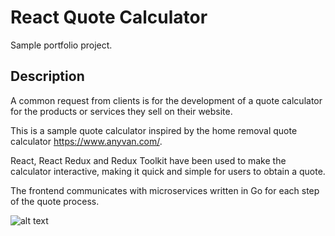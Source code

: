 # React Quote Calculator
Sample portfolio project.

## Description

A common request from clients is for the development of a quote calculator for the products or services they sell on their website.

This is a sample quote calculator inspired by the home removal quote calculator https://www.anyvan.com/.

React, React Redux and Redux Toolkit have been used to make the calculator interactive, making it quick and simple for users to obtain a quote.

The frontend communicates with microservices written in Go for each step of the quote process.

![alt text](https://raw.githubusercontent.com/robertpbellamy/react-quote-calculator/main/200w.gif)
